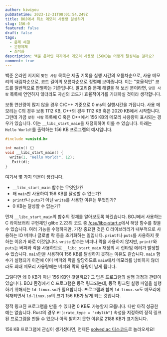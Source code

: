 ```yaml
---
author: kiwiyou
pubDatetime: 2023-12-31T08:01:54.249Z
title: BOJ에서 최소 메모리 사용량 달성하기
slug: 156-0
featured: false
draft: false
tags:
  - 문제 해결
  - 운영체제
  - 최적화
description: 백준 온라인 저지에서 메모리 사용량 156KB는 어떻게 달성하는 걸까요?
comment: true
---
```


백준 온라인 저지의 `맞힌 사람` 목록은 제출 기록을 실행 시간의 오름차순으로, 사용 메모리의 내림차순으로, 코드 길이의 오름차순으로 정렬해 보여줍니다.
이는 "효율적인" 코드를 일반적으로 판별하는 기준입니다.
알고리즘 문제 해결을 해 보신 분이라면, `맞힌 사람` 목록에 연연하지 않더라도 자신의 코드가 효율적이기를 기대하실 것이라 생각합니다.

보통 연산량이 많지 않을 경우 C/C++ 기준으로 0 ms의 실행시간을 가집니다.
사용 메모리는 C의 경우 보통 1112 KB, C++의 경우 1112 KB 혹은 2020 KB에서 시작합니다.
그런데 가끔 `맞힌 사람` 목록에 C 혹은 C++에서 156 KB의 메모리 사용량이 표시되는 경우가 있습니다.
이는 `__libc_start_main`을 재정의하여 이룰 수 있습니다.
아래는 `Hello World!`를 출력하는 156 KB 프로그램의 예시입니다.

```c
#include <unistd.h>

int main() {}
void __libc_start_main() {
  write(1, "Hello World!", 12);
  _Exit(d);
}
```

여기서 몇 가지 의문이 생깁니다.

- `__libc_start_main` 함수는 무엇인가?
- 왜 `main`만 사용하여 156 KB를 달성할 수 없는가?
- `printf`나 `puts`가 아닌 `write`를 사용한 이유는 무엇인가?
- 0 KB는 달성할 수 없는가?

먼저 `__libc_start_main`의 함수의 정체를 알아보도록 하겠습니다.
BOJ에서 사용하는 C 라이브러리 구현체인 glibc 2.23의 코드 중 [/csu/libc-start.c](https://sourceware.org/git/?p=glibc.git;a=blob;f=csu/libc-start.c;h=4005caf84a7a8f751cba2d7168af09c097bc9f9d;hb=3de512be7ea6053255afed6154db9ee31d4e557a)에서 해당 함수를 찾을 수 있습니다.
여러 기능을 수행하지만, 가장 중요한 것은 C 라이브러리가 내부적으로 사용하는 IO 버퍼나 글로벌 락 등을 초기화하는 일입니다.
`printf`나 `puts`를 사용하지 못하는 이유가 바로 이것입니다.
`write` 함수는 버퍼나 락을 사용하지 않지만, `printf`와 `puts`는 버퍼와 락을 사용하므로 `__libc_start_main` 재정의 시 런타임 에러가 발생할 수 있습니다.
`main`만을 사용하여 156 KB를 달성하지 못하는 이유도 같습니다.
`main` 함수가 실행되기 이전에 이미 버퍼와 락을 할당하므로 `main`에서 메모리를 낭비하지 않더라도 최대 메모리 사용량에는 버퍼와 락의 용량이 남게 됩니다.

그렇다면 왜 0 KB가 아닌 156 KB인 것일까요?
그 답은 프로그램의 실행 과정과 관련이 있습니다.
BOJ 환경에서 C 프로그램은 동적 링크되는데, 동적 링크된 실행 파일을 실행하기 위해서는 `ld-linux.so`가 필요합니다.
프로그램과 함께 `ld-linux.so`도 메모리에 적재되면서 `ld-linux.so`의 크기 156 KB가 남게 되는 것입니다.

정적 링크된 프로그램을 만들 수 있다면 0 KB도 가능할지 모릅니다.
다만 아직 성공한 예는 없습니다.
Rust의 경우 `#![crate_type = "cdylib"]` 속성을 지정하여 정적 링크된 프로그램을 만들 수 있으나 아직 밝히지 못한 이유로 2188 KB가 표기됩니다.

156 KB 프로그램에 관심이 생기셨다면, 언제든 [solved.ac 디스코드](https://discord.gg/2sEptNZZ)로 놀러오세요!
